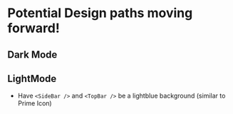 # Potential Design paths moving forward!

## Dark Mode

## LightMode

- Have `<SideBar />` and `<TopBar />` be a lightblue background (similar to Prime Icon)
